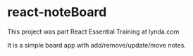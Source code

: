 # react-noteBoard
This project was part React Essential Training at lynda.com

It is a simple board app with add/remove/update/move notes. 
